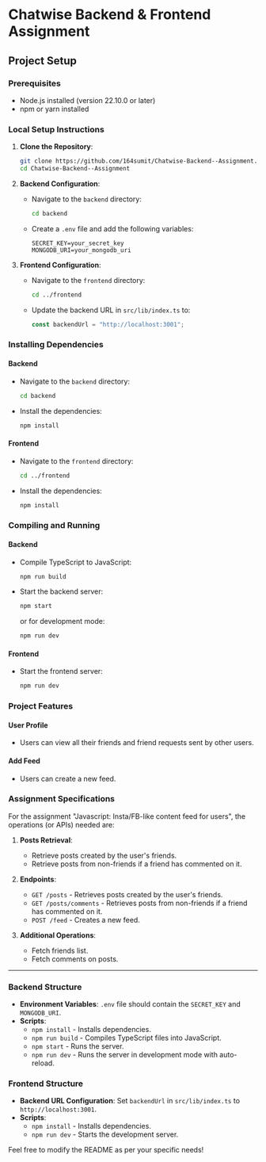 # Chatwise Backend & Frontend Assignment

## Project Setup

### Prerequisites
- Node.js installed (version 22.10.0 or later)
- npm or yarn installed

### Local Setup Instructions

1. **Clone the Repository**:
   ```bash
   git clone https://github.com/164sumit/Chatwise-Backend--Assignment.git
   cd Chatwise-Backend--Assignment
   ```

2. **Backend Configuration**:
   - Navigate to the `backend` directory:
     ```bash
     cd backend
     ```
   - Create a `.env` file and add the following variables:
     ```
     SECRET_KEY=your_secret_key
     MONGODB_URI=your_mongodb_uri
     ```

3. **Frontend Configuration**:
   - Navigate to the `frontend` directory:
     ```bash
     cd ../frontend
     ```
   - Update the backend URL in `src/lib/index.ts` to:
     ```typescript
     const backendUrl = "http://localhost:3001";
     ```

### Installing Dependencies

#### Backend
- Navigate to the `backend` directory:
  ```bash
  cd backend
  ```
- Install the dependencies:
  ```bash
  npm install
  ```

#### Frontend
- Navigate to the `frontend` directory:
  ```bash
  cd ../frontend
  ```
- Install the dependencies:
  ```bash
  npm install
  ```

### Compiling and Running

#### Backend
- Compile TypeScript to JavaScript:
  ```bash
  npm run build
  ```
- Start the backend server:
  ```bash
  npm start
  ```
  or for development mode:
  ```bash
  npm run dev
  ```

#### Frontend
- Start the frontend server:
  ```bash
  npm run dev
  ```

### Project Features

#### User Profile
- Users can view all their friends and friend requests sent by other users.

#### Add Feed
- Users can create a new feed.

### Assignment Specifications

For the assignment "Javascript: Insta/FB-like content feed for users", the operations (or APIs) needed are:

1. **Posts Retrieval**:
   - Retrieve posts created by the user's friends.
   - Retrieve posts from non-friends if a friend has commented on it.

2. **Endpoints**:
   - `GET /posts` - Retrieves posts created by the user's friends.
   - `GET /posts/comments` - Retrieves posts from non-friends if a friend has commented on it.
   - `POST /feed` - Creates a new feed.

3. **Additional Operations**:
   - Fetch friends list.
   - Fetch comments on posts.

---

### Backend Structure

- **Environment Variables**: `.env` file should contain the `SECRET_KEY` and `MONGODB_URI`.
- **Scripts**:
  - `npm install` - Installs dependencies.
  - `npm run build` - Compiles TypeScript files into JavaScript.
  - `npm start` - Runs the server.
  - `npm run dev` - Runs the server in development mode with auto-reload.

### Frontend Structure

- **Backend URL Configuration**: Set `backendUrl` in `src/lib/index.ts` to `http://localhost:3001`.
- **Scripts**:
  - `npm install` - Installs dependencies.
  - `npm run dev` - Starts the development server.

Feel free to modify the README as per your specific needs!
